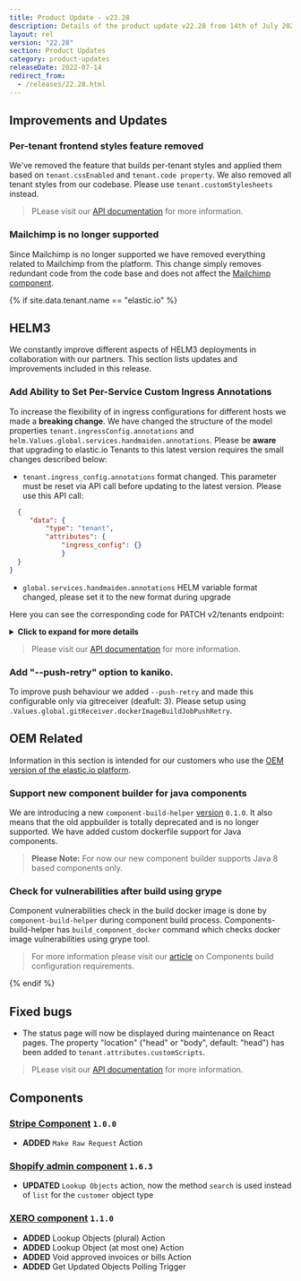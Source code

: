 ```yaml
---
title: Product Update - v22.28
description: Details of the product update v22.28 from 14th of July 2022.
layout: rel
version: "22.28"
section: Product Updates
category: product-updates
releaseDate: 2022-07-14
redirect_from:
  - /releases/22.28.html
---
```


## Improvements and Updates

### Per-tenant frontend styles feature removed

We've removed the feature that builds per-tenant styles and applied them based on `tenant.cssEnabled` and `tenant.code property`. We also removed all tenant styles from our codebase. Please use `tenant.customStylesheets` instead.

> PLease visit our [API documentation]({{site.data.tenant.apiBaseUri}}/docs/v2/#tenants) for more information.

###  Mailchimp is no longer supported

Since Mailchimp is no longer supported we have removed everything related to Mailchimp from the platform. This change simply removes redundant code from the code base and does not affect the [Mailchimp component](/components/mailchimp/).

{% if site.data.tenant.name == "elastic.io" %}

## HELM3

We constantly improve different aspects of HELM3 deployments in collaboration
with our partners. This section lists updates and improvements included in this release.

###   Add Ability to Set Per-Service Custom Ingress Annotations

To increase the flexibility of in ingress configurations for different hosts we made a **breaking change**. We have changed the structure of the model properties `tenant.ingressConfig.annotations` and `helm.Values.global.services.handmaiden.annotations`. Please be **aware** that upgrading to elastic.io Tenants to this latest version requires the small changes described below:

  * `tenant.ingress_config.annotations` format changed. This parameter must be reset via API call before updating to the latest version. Please use this API call:

```json
  {
     "data": {
         "type": "tenant",
         "attributes": {
             "ingress_config": {}
             }
  }
}
```

  * `global.services.handmaiden.annotations` HELM variable format changed, please set it to the new format during upgrade

 Here you can see the corresponding code for PATCH v2/tenants endpoint:

 <details close markdown="block"><summary><strong>Click to expand for more details</strong></summary>

 ```json
 {
     "data": {
         "type": "tenant",
         "attributes": {
             "ingress_config": {
                 "annotations": {
                     "app": {
                         "nginx/123": "123",
                         "nginx/456": "456"
                     },
                     "api": {
                         "nginx/123": "123",
                         "nginx/456": "456"
                     },
                     "webhooks": {
                         "nginx/mtls": "true",
                         "nginx/456": "456"
                     },
                     "apidocs": {
                         "nginx/mtls": "true",
                         "nginx/456": "456"
                     }
                 }
             }
         }
     }
 }
 ```

 </details>

> Please visit our [API documentation]({{site.data.tenant.apiBaseUri}}/docs/v2/#tenants) for more information.

### Add "--push-retry" option to kaniko.

 To improve push behaviour we added `--push-retry` and made this configurable only via gitreceiver (deafult: 3). Please setup using `.Values.global.gitReceiver.dockerImageBuildJobPushRetry`.

## OEM Related

Information in this section is intended for our customers who use the
[OEM version of the elastic.io platform](https://www.elastic.io/saas-embedded-integration/).

### Support new component builder for java components

We are introducing a new `сomponent-build-helper` [version](https://www.npmjs.com/package/@elastic.io/component-build-helper) `0.1.0`. It also means that the old appbuilder is totally deprecated and is no longer supported. We have added custom dockerfile support for Java components.

> **Please Note:** For now our new component builder supports Java 8 based components only.

### Check for vulnerabilities after build using grype

Component vulnerabilities check in the build docker image is done by `сomponent-build-helper` during component build process. Components-build-helper has `build_component_docker` command which checks docker image vulnerabilities using grype tool.

> For more information please visit our [article](/developers/component-build-configuration) on Components build configuration requirements.

{% endif %}

## Fixed bugs

* The status page will now be displayed during maintenance on React pages. The property "location" ("head" or "body", default: "head") has been added to `tenant.attributes.customScripts`.

> PLease visit our [API documentation]({{site.data.tenant.apiBaseUri}}/docs/v2/#tenants) for more information.

## Components

### [Stripe Component](/components/stripe/) `1.0.0`

*   **ADDED** `Make Raw Request` Action

### [Shopify admin component](/components/shopify) `1.6.3`

*   **UPDATED** `Lookup Objects` action, now the method `search` is used instead of `list` for the `customer` object type

### [XERO component](/components/xero) `1.1.0`

*   **ADDED** Lookup Objects (plural) Action
*   **ADDED** Lookup Object (at most one) Action
*   **ADDED** Void approved invoices or bills Action
*   **ADDED** Get Updated Objects Polling Trigger
